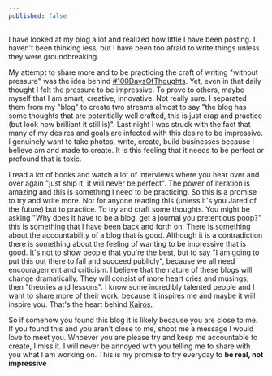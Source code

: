 ```yaml
---
published: false
---
```

I have looked at my blog a lot and realized how little I have been posting. I haven't been thinking less, but I have been too afraid to write things unless they were groundbreaking.

My attempt to share more and to be practicing the craft of writing "without pressure" was the idea behind [#100DaysOfThoughts](http://www.jaredhenriques.com/100daysofthoughts). Yet, even in that daily thought I felt the pressure to be impressive. To prove to others, maybe myself that I am smart, creative, innovative. Not really sure. I separated them from my "blog" to create two streams almost to say "the blog has some thoughts that are potentially well crafted, this is just crap and practice (but look how brilliant it still is)". Last night I was struck with the fact that many of my desires and goals are infected with this desire to be impressive. I genuinely want to take photos, write, create, build businesses because I believe am and made to create. It is this feeling that it needs to be perfect or profound that is toxic.

I read a lot of books and watch a lot of interviews where you hear over and over again "just ship it, it will never be perfect". The power of iteration is amazing and this is something I need to be practicing. So this is a promise to try and write more. Not for anyone reading this (unless it's you Jared of the future) but to practice. To try and craft some thoughts. You might be asking "Why does it have to be a blog, get a journal you pretentious poop?" this is something that I have been back and forth on. There is something about the accountability of a blog that is good. Although it is a contradiction there is something about the feeling of wanting to be impressive that is good. It's not to show people that you're the best, but to say "I am going to put this out there to fail and succeed publicly", because we all need encouragement and criticism. I believe that the nature of these blogs will change dramatically. They will consist of more heart cries and musings, then "theories and lessons". I know some incredibly talented people and I want to share more of their work, because it inspires me and maybe it will inspire you. That's the heart behind [Kairos.](http://www.jaredhenriques.com/kairos)

So if somehow you found this blog it is likely because you are close to me. If you found this and you aren't close to me, shoot me a message I would love to meet you. Whoever you are please try and keep me accountable to create, I miss it. I will never be annoyed with you telling me to share with you what I am working on. This is my promise to try everyday to **be real, not impressive**
